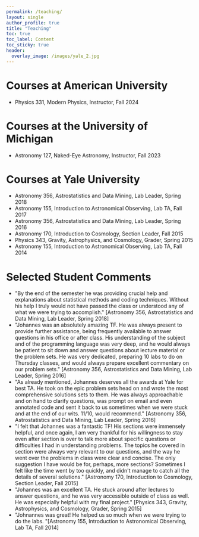 ```yaml
---
permalink: /teaching/
layout: single
author_profile: true
title: "Teaching"
toc: true
toc_label: Content
toc_sticky: true
header:
  overlay_image: /images/yale_2.jpg
---
```


# Courses at American University

* Physics 331, Modern Physics, Instructor, Fall 2024

# Courses at the University of Michigan

* Astronomy 127, Naked-Eye Astronomy, Instructor, Fall 2023

# Courses at Yale University

* Astronomy 356, Astrostatistics and Data Mining, Lab Leader, Spring 2018
* Astronomy 155, Introduction to Astronomical Observing, Lab TA, Fall 2017
* Astronomy 356, Astrostatistics and Data Mining, Lab Leader, Spring 2016
* Astronomy 170, Introduction to Cosmology, Section Leader, Fall 2015
* Physics 343, Gravity, Astrophysics, and Cosmology, Grader, Spring 2015
* Astronomy 155, Introduction to Astronomical Observing, Lab TA, Fall 2014

# Selected Student Comments

* "By the end of the semester he was providing crucial help and explanations about statistical methods and coding techniques. Without his help I truly would not have passed the class or understood any of what we were trying to accomplish." [Astronomy 356, Astrostatistics and Data Mining, Lab Leader, Spring 2018]
* "Johannes was an absolutely amazing TF. He was always present to provide further assistance, being frequently available to answer questions in his office or after class. His understanding of the subject and of the programming language was very deep, and he would always be patient to sit down and answer questions about lecture material or the problem sets. He was very dedicated, preparing 10 labs to do on Thursday classes, and would always prepare excellent commentary on our problem sets." [Astronomy 356, Astrostatistics and Data Mining, Lab Leader, Spring 2016]
* "As already mentioned, Johannes deserves all the awards at Yale for best TA. He took on the epic problem sets head on and wrote the most comprehensive solutions sets to them. He was always approachable and on hand to clarify questions, was prompt on email and even annotated code and sent it back to us sometimes when we were stuck and at the end of our wits. 11/10, would recommend." [Astronomy 356, Astrostatistics and Data Mining, Lab Leader, Spring 2016]
* "I felt that Johannes was a fantastic TF! His sections were immensely helpful, and once again, I am very thankful for his willingness to stay even after section is over to talk more about specific questions or difficulties I had in understanding problems. The topics he covered in section were always very relevant to our questions, and the way he went over the problems in class were clear and concise. The only suggestion I have would be for, perhaps, more sections? Sometimes I felt like the time went by too quickly, and didn't manage to catch all the details of several solutions." [Astronomy 170, Introduction to Cosmology, Section Leader, Fall 2015]
* "Johannes was an excellent TA. He stuck around after lectures to answer questions, and he was very accessible outside of class as well. He was especially helpful with my final project." [Physics 343, Gravity, Astrophysics, and Cosmology, Grader, Spring 2015]
* "Johnannes was great! He helped us so much when we were trying to do the labs. "[Astronomy 155, Introduction to Astronomical Observing, Lab TA, Fall 2014]
